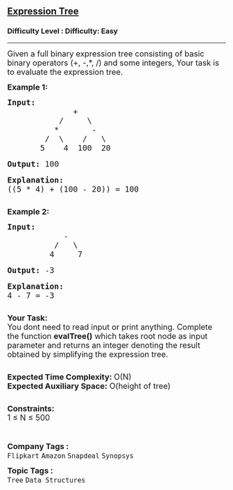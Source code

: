<h2><a href="https://www.geeksforgeeks.org/problems/expression-tree/1?itm_source=geeksforgeeks&itm_medium=article&itm_campaign=bottom_sticky_on_article">Expression Tree</a></h2><h3>Difficulty Level : Difficulty: Easy</h3><hr><div class="problems_problem_content__Xm_eO"><p><span style="font-size:18px">Given a full binary expression tree consisting of basic binary operators&nbsp;(+, -,*,&nbsp;/)&nbsp;and some integers, Your task is to evaluate the expression tree.</span></p>

<p><strong><span style="font-size:18px">Example 1:</span></strong></p>

<pre><span style="font-size:18px"><strong>Input: </strong>
              +
           /     \
          *       -
        /  \    /   \
       5    4  100  20 </span>

<span style="font-size:18px"><strong>Output:</strong> 100</span>

<span style="font-size:18px"><strong>Explanation:</strong>
((5 * 4) + (100 - 20)) = 100</span></pre>

<p><br>
<span style="font-size:18px"><strong>Example 2:</strong></span></p>

<pre><span style="font-size:18px"><strong>Input:</strong>
            -
          /   \
         4     7</span>

<span style="font-size:18px"><strong>Output:</strong> -3</span>

<span style="font-size:18px"><strong>Explanation:</strong>
4 - 7 = -3</span></pre>

<p><br>
<span style="font-size:18px"><strong>Your Task: &nbsp;</strong><br>
You dont need to read input or print anything. Complete the function <strong>evalTree()</strong> which takes root node as input parameter and returns an integer denoting the result obtained by simplifying the expression tree.</span></p>

<p><br>
<span style="font-size:18px"><strong>Expected Time Complexity: </strong>O(N)<br>
<strong>Expected Auxiliary Space:</strong> O(height of tree)</span></p>

<p><br>
<span style="font-size:18px"><strong>Constraints:</strong><br>
1 ≤ N ≤ 500</span></p>

<p>&nbsp;</p>
</div><p><span style=font-size:18px><strong>Company Tags : </strong><br><code>Flipkart</code>&nbsp;<code>Amazon</code>&nbsp;<code>Snapdeal</code>&nbsp;<code>Synopsys</code>&nbsp;<br><p><span style=font-size:18px><strong>Topic Tags : </strong><br><code>Tree</code>&nbsp;<code>Data Structures</code>&nbsp;